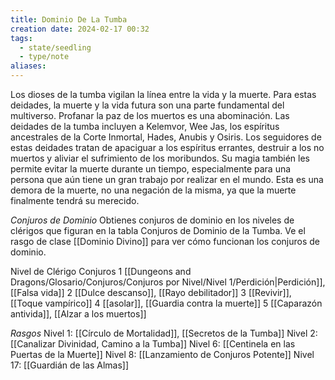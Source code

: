 ```yaml
---
title: Dominio De La Tumba
creation date: 2024-02-17 00:32
tags:
  - state/seedling
  - type/note
aliases:
---
```

Los dioses de la tumba vigilan la línea entre la vida y la muerte. Para estas deidades, la muerte y la
vida futura son una parte fundamental del multiverso. Profanar la paz de los muertos es una
abominación. Las deidades de la tumba incluyen a Kelemvor, Wee Jas, los espíritus ancestrales de la Corte Inmortal, Hades, Anubis y Osiris. Los seguidores de estas deidades tratan de apaciguar a los espíritus errantes, destruir a los no muertos y aliviar el sufrimiento de los moribundos. Su magia también les permite evitar la muerte durante un tiempo, especialmente para una persona que aún tiene un gran trabajo por realizar en el mundo. Esta es una demora de la muerte, no una negación de la misma, ya que la muerte finalmente tendrá su merecido.

*Conjuros de Dominio*
Obtienes conjuros de dominio en los niveles de clérigos que figuran en la tabla Conjuros de Dominio de la Tumba. Ve el rasgo de clase [[Dominio Divino]] para ver cómo funcionan los conjuros de dominio.

Nivel de Clérigo          Conjuros
       1                        [[Dungeons and Dragons/Glosario/Conjuros/Conjuros por Nivel/Nivel 1/Perdición|Perdición]], [[Falsa vida]]
       2                       [[Dulce descanso]], [[Rayo debilitador]]
       3                       [[Revivir]], [[Toque vampírico]]
       4                       [[asolar]], [[Guardia contra la muerte]]
       5                       [[Caparazón antivida]], [[Alzar a los muertos]]

*Rasgos*
Nivel 1: [[Círculo de Mortalidad]], [[Secretos de la Tumba]]
Nivel 2: [[Canalizar Divinidad, Camino a la Tumba]]
Nivel 6: [[Centinela en las Puertas de la Muerte]]
Nivel 8: [[Lanzamiento de Conjuros Potente]]
Nivel 17: [[Guardián de las Almas]]